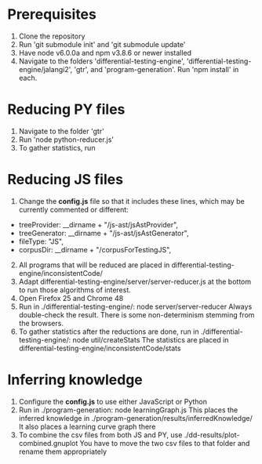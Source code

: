 Prerequisites
=============
1. Clone the repository
2. Run 'git submodule init' and 'git submodule update'
3. Have node v6.0.0a and npm v3.8.6 or newer  installed
4. Navigate to the folders 'differential-testing-engine', 'differential-testing-engine/jalangi2', 'gtr', and 'program-generation'. Run 'npm install' in each.

Reducing PY files
=================
1. Navigate to the folder 'gtr'
2. Run 'node python-reducer.js'
3. To gather statistics, run


Reducing JS files
=================
1. Change the __config.js__ file so that it includes these lines, which may be currently commented or different:
- treeProvider: __dirname + "/js-ast/jsAstProvider",
- treeGenerator: __dirname + "/js-ast/jsAstGenerator",
- fileType: "JS",
- corpusDir: __dirname + "/corpusForTestingJS",
2. All programs that will be reduced are placed in differential-testing-engine/inconsistentCode/
3. Adapt differential-testing-engine/server/server-reducer.js at the bottom to run those algorithms of interest.
4. Open Firefox 25 and Chrome 48
5. Run in ./differential-testing-engine/: node server/server-reducer
   Always double-check the result. There is some non-determinism stemming from the browsers.
6. To gather statistics after the reductions are done, run in ./differential-testing-engine/: node util/createStats
   The statistics are placed in differential-testing-engine/inconsistentCode/stats




Inferring knowledge
===================
1. Configure the __config.js__ to use either JavaScript or Python
2. Run in ./program-generation: node learningGraph.js
   This places the inferred knowledge in ./program-generation/results/inferredKnowledge/
   It also places a learning curve graph there
3. To combine the csv files from both JS and PY, use ./dd-results/plot-combined.gnuplot
   You have to move the two csv files to that folder and rename them appropriately